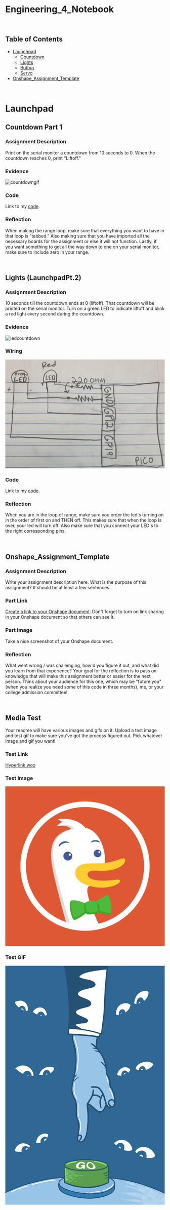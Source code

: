 # Engineering_4_Notebook

&nbsp;

## Table of Contents
* [Launchpad](#Launchpad)
    * [Countdown](#Countdown_Part_1)
    * [Lights](#Lights(LaunchpadPt.2))
    * [Button](#Button)
    * [Servo](#Servo)
* [Onshape_Assignment_Template](#onshape_assignment_template)

&nbsp;

# Launchpad 
## Countdown Part 1

### Assignment Description

Print on the serial monitor a countdown from 10 seconds to 0. When the countdown reaches 0, print "Liftoff."


### Evidence

![countdowngif](https://github.com/lwhitmo/Engineering_4Notebook-LuciaWhitmore/blob/main/images/ezgif.com-crop.gif)



### Code
Link to my [code](https://github.com/lwhitmo/Engineering_4Notebook-LuciaWhitmore/blob/main/raspberry-pi/launchpad.py). 


### Reflection

When making the range loop, make sure that everything you want to have in that loop is "tabbed." Also making sure that you have imported all the necessary boards for the assignment or else it will not function. Lastly, if you want something to get all the way down to one on your serial monitor, make sure to include zero in your range.

&nbsp;

## Lights (LaunchpadPt.2)

### Assignment Description

10 seconds till the countdown ends at 0 (liftoff). That countdown will be printed on the serial monitor. Turn on a green LED to indicate liftoff and blink a red light every second during the countdown.

### Evidence

![ledcountdown](https://github.com/lwhitmo/Engineering_4Notebook-LuciaWhitmore/blob/main/images/ezgif.com-optimize.gif)

### Wiring

![imgag](https://github.com/lwhitmo/Engineering_4Notebook-LuciaWhitmore/blob/main/images/ezgif.com-resize.jpg) 

### Code
Link to my [code](https://github.com/lwhitmo/Engineering_4Notebook-LuciaWhitmore/blob/main/raspberry-pi/launchpad.py). 


### Reflection

When you are in the loop of range, make sure you order the led's turning on in the order of first on and THEN off. This makes sure that when the loop is over, your led will turn off. Also make sure that you connect your LED's to the right corresponding pins.

&nbsp;

## Onshape_Assignment_Template

### Assignment Description

Write your assignment description here. What is the purpose of this assignment? It should be at least a few sentences.

### Part Link 

[Create a link to your Onshape document](https://cvilleschools.onshape.com/documents/003e413cee57f7ccccaa15c2/w/ea71050bb283bf3bf088c96c/e/c85ae532263d3b551e1795d0?renderMode=0&uiState=62d9b9d7883c4f335ec42021). Don't forget to turn on link sharing in your Onshape document so that others can see it. 

### Part Image

Take a nice screenshot of your Onshape document. 

### Reflection

What went wrong / was challenging, how'd you figure it out, and what did you learn from that experience? Your goal for the reflection is to pass on knowledge that will make this assignment better or easier for the next person. Think about your audience for this one, which may be "future you" (when you realize you need some of this code in three months), me, or your college admission committee!

&nbsp;

## Media Test

Your readme will have various images and gifs on it. Upload a test image and test gif to make sure you've got the process figured out. Pick whatever image and gif you want!

### Test Link
[Hyperlink woo](https://github.com/lwhitmo/Engineering_4Notebook-LuciaWhitmore/blob/main/raspberry-pi/test.py)
### Test Image
![random test image](https://github.com/lwhitmo/Engineering_4Notebook-LuciaWhitmore/blob/main/images/unnamed.png)
### Test GIF
![random test gif](https://github.com/lwhitmo/Engineering_4Notebook-LuciaWhitmore/blob/main/images/01-eyes-final.gif)
